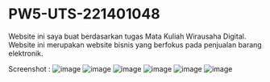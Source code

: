 # PW5-UTS-221401048
Website ini saya buat berdasarkan tugas Mata Kuliah Wirausaha Digital. Website ini merupakan website bisnis yang berfokus pada penjualan barang elektronik.

Screenshot :
![image](https://github.com/DP5-WilbertNeilsonSachio-048/PW5-UTS-221401048/assets/114692970/abc303f9-dd2c-43ef-91a7-31b6d603dee7)
![image](https://github.com/DP5-WilbertNeilsonSachio-048/PW5-UTS-221401048/assets/114692970/c08a91f7-7a6a-4387-bf66-e1cf6d494cd8)
![image](https://github.com/DP5-WilbertNeilsonSachio-048/PW5-UTS-221401048/assets/114692970/15d2d4a3-3342-4646-9f4b-c484dc4db803)
![image](https://github.com/DP5-WilbertNeilsonSachio-048/PW5-UTS-221401048/assets/114692970/c167f218-713b-4ae0-b1dc-bf556d3a2c52)
![image](https://github.com/DP5-WilbertNeilsonSachio-048/PW5-UTS-221401048/assets/114692970/8e172858-00cf-4c48-a802-872c08b8410f)
![image](https://github.com/DP5-WilbertNeilsonSachio-048/PW5-UTS-221401048/assets/114692970/a9062150-605b-4d8b-a3fa-940a7a66755f)


